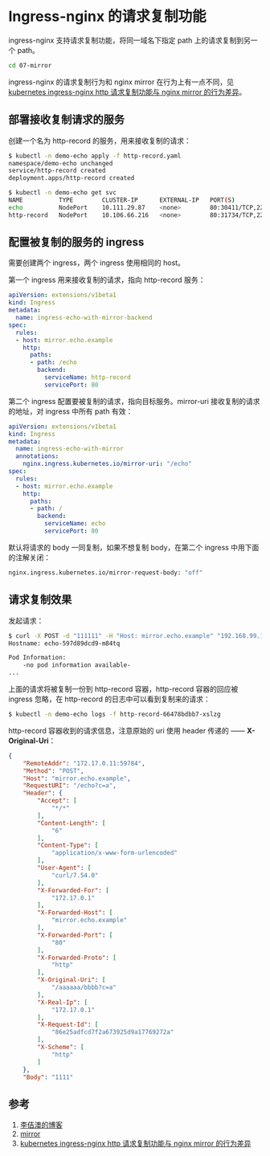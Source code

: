 <!-- toc -->
# Ingress-nginx 的请求复制功能

ingress-nginx 支持请求复制功能，将同一域名下指定 path 上的请求复制到另一个 path。

```sh
cd 07-mirror
```

ingress-nginx 的请求复制行为和 nginx mirror 在行为上有一点不同，见 [kubernetes ingress-nginx http 请求复制功能与 nginx mirror 的行为差异][3]。

## 部署接收复制请求的服务

创建一个名为 http-record 的服务，用来接收复制的请求：

```sh
$ kubectl -n demo-echo apply -f http-record.yaml
namespace/demo-echo unchanged
service/http-record created
deployment.apps/http-record created
```

```sh
$ kubectl -n demo-echo get svc
NAME          TYPE        CLUSTER-IP      EXTERNAL-IP   PORT(S)                     AGE
echo          NodePort    10.111.29.87    <none>        80:30411/TCP,22:31867/TCP   47d
http-record   NodePort    10.106.66.216   <none>        80:31734/TCP,22:32324/TCP   29s
```

## 配置被复制的服务的 ingress

需要创建两个 ingress，两个 ingress 使用相同的 host。

第一个 ingress 用来接收复制的请求，指向 http-record 服务：

```yaml
apiVersion: extensions/v1beta1
kind: Ingress
metadata:
  name: ingress-echo-with-mirror-backend
spec:
  rules:
  - host: mirror.echo.example
    http:
      paths:
      - path: /echo
        backend:
          serviceName: http-record
          servicePort: 80
```

第二个 ingress 配置要被复制的请求，指向目标服务。mirror-uri 接收复制的请求的地址，对 ingress 中所有 path 有效：

```yaml
apiVersion: extensions/v1beta1
kind: Ingress
metadata:
  name: ingress-echo-with-mirror
  annotations:
    nginx.ingress.kubernetes.io/mirror-uri: "/echo"
spec:
  rules:
  - host: mirror.echo.example
    http:
      paths:
      - path: /
        backend:
          serviceName: echo
          servicePort: 80
```

默认将请求的 body 一同复制，如果不想复制 body，在第二个 ingress 中用下面的注解关闭：

```sh
nginx.ingress.kubernetes.io/mirror-request-body: "off"
```

## 请求复制效果

发起请求：

```sh
$ curl -X POST -d "111111" -H "Host: mirror.echo.example" "192.168.99.100:30933/aaaaaa/bbbb?c=a"
Hostname: echo-597d89dcd9-m84tq

Pod Information:
	-no pod information available-
...
```

上面的请求将被复制一份到 http-record 容器，http-record 容器的回应被 ingress 忽略，在 http-record 的日志中可以看到复制来的请求：

```sh
$ kubectl -n demo-echo logs -f http-record-66478bdbb7-xslzg
```

http-record 容器收到的请求信息，注意原始的 uri 使用 header 传递的 —— **X-Original-Uri**：

```json
{
    "RemoteAddr": "172.17.0.11:59784",
    "Method": "POST",
    "Host": "mirror.echo.example",
    "RequestURI": "/echo?c=a",
    "Header": {
        "Accept": [
            "*/*"
        ],
        "Content-Length": [
            "6"
        ],
        "Content-Type": [
            "application/x-www-form-urlencoded"
        ],
        "User-Agent": [
            "curl/7.54.0"
        ],
        "X-Forwarded-For": [
            "172.17.0.1"
        ],
        "X-Forwarded-Host": [
            "mirror.echo.example"
        ],
        "X-Forwarded-Port": [
            "80"
        ],
        "X-Forwarded-Proto": [
            "http"
        ],
        "X-Original-Uri": [
            "/aaaaaa/bbbb?c=a"
        ],
        "X-Real-Ip": [
            "172.17.0.1"
        ],
        "X-Request-Id": [
            "86e25adfcd7f2a673925d9a17769272a"
        ],
        "X-Scheme": [
            "http"
        ]
    },
    "Body": "1111"
```



## 参考

1. [李佶澳的博客][1]
2. [mirror][2]
3. [kubernetes ingress-nginx http 请求复制功能与 nginx mirror 的行为差异][3]

[1]: https://www.lijiaocn.com "李佶澳的博客"
[2]: https://kubernetes.github.io/ingress-nginx/user-guide/nginx-configuration/annotations/#mirror "mirror"
[3]: https://www.lijiaocn.com/%E9%97%AE%E9%A2%98/2019/10/21/ingress-nginx-request-mirror.html
